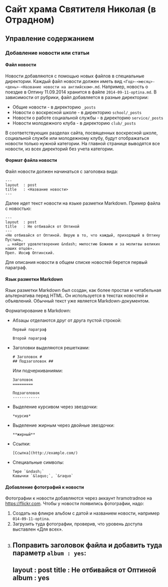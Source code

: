 # Сайт храма Святителя Николая (в Отрадном)
## Управление содержанием
### Добавление новости или статьи
#### Файл новости
Новости добавляются с помощью новых файлов в специальные директории. Каждый файл новости должен иметь вид `<Год>-<месяц>-<день>-<Название новости на английском>.md`. Например, новость о поездке в Оптину 11.09.2014 хранится в файле `2014-09-11-optina.md`. В зависимости от рубрики, файл добавляется в разные директории:

- Общие новости - в директорию `_posts`
- Новости о воскресной школе - в директорию `school/_posts`
- Новости о работе социальной службы - в директорию `service/_posts`
- Новости молодежного клуба - в директорию `club/_posts`

В соответствующих разделах сайта, посвященных воскресной школе, социальной службе или молодежному клубу, будут отображаться новости только нужной категории. На главной странице выводятся все новости, из всех директорий без учета категории.

#### Формат файла новости
Файл новости должен начинаться с заголовка вида:

    ---
    layout  : post
    title   : <Название новости>
    ---

Далее идет текст новости на языке разметки Markdown. Пример файла с новостью:

    ---
    layout  : post
    title   : Не отбивайся от Оптиной
    ---
    «Не отбивайся от Оптиной. Верую в то, что каждый, приходящий в Оптину Пустынь,
     … найдет удовлетворение &ndash; милостию Божиею и за молитвы великих наших отцов».
    Преп. Иосиф Оптинский.
    
Для описания новости в общем списке новостей берется первый параграф.

#### Язык разметки Markdown
Язык разметки Markdown был создан, как более простая и читабельная альтернатива перед HTML. Он используется в текстах новостей и объявлений. Обычный текст уже является Markdown-документом.

Форматирование в Markdown:
- Абзацы отделаются друг от друга пустой строкой:

      Первый параграф
      
      Второй параграф

- Заголовки выделяются решетками:

      # Заголовок #
      ## Подзаголовок ##

  Или подчеркиваниями:
  
      Заголовок
      =========
      
      Подзаголовок
      ------------

- Выделение курсивом через звездочки:

      *курсив*

- Выделение жирным через двойные звездочки:

      **жирный**

- Ссылки:

      [Ссылка](http://example.com/)

- Специальные символы:

      Тире `&ndash;`
      Кавычки `&laquo;`, `&raquo`

#### Добавление фотографий к новости
Фотографии к новости добавляются через аккаунт hramotradnoe на https://flickr.com. Чтобы у новости появились фотографии, надо:
1. Создать на фликре альбом с датой и названием новости, например `014-09-11-optina`.
2. Загрузить туда фотографии, проверив, что уровень доступа выставлен &laquo;Для всех&raquo;.
3. Поправить заголовок файла и добавить туда параметр `album : yes`:
      ---
      layout  : post
      title   : Не отбивайся от Оптиной
      album   : yes
      ---
 